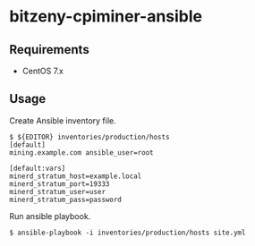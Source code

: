 # bitzeny-cpiminer-ansible

## Requirements

* CentOS 7.x

## Usage

Create Ansible inventory file.

```
$ ${EDITOR} inventories/production/hosts
[default]
mining.example.com ansible_user=root

[default:vars]
minerd_stratum_host=example.local
minerd_stratum_port=19333
minerd_stratum_user=user
minerd_stratum_pass=password
```

Run ansible playbook.

```
$ ansible-playbook -i inventories/production/hosts site.yml
```
